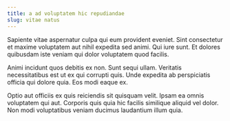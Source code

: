 ```yaml
---
title: a ad voluptatem hic repudiandae
slug: vitae natus
---
```


Sapiente vitae aspernatur culpa qui eum provident eveniet. Sint consectetur et maxime voluptatem aut nihil expedita sed animi. Qui iure sunt. Et dolores quibusdam iste veniam qui dolor voluptatem quod facilis.

Animi incidunt quos debitis ex non. Sunt sequi ullam. Veritatis necessitatibus est ut ex qui corrupti quis. Unde expedita ab perspiciatis officia qui dolore quia. Eos modi eaque ex.

Optio aut officiis ex quis reiciendis sit quisquam velit. Ipsam ea omnis voluptatem qui aut. Corporis quis quia hic facilis similique aliquid vel dolor. Non modi voluptatibus veniam ducimus laudantium illum quia.

